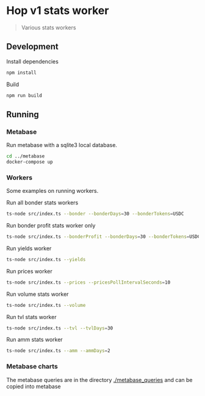 # Hop v1 stats worker

> Various stats workers

## Development

Install dependencies

```sh
npm install
```

Build

```sh
npm run build
```

## Running

### Metabase

Run metabase with a sqlite3 local database.

```sh
cd ../metabase
docker-compose up
```

### Workers

Some examples on running workers.

Run all bonder stats workers

```sh
ts-node src/index.ts --bonder --bonderDays=30 --bonderTokens=USDC
```

Run bonder profit stats worker only

```sh
ts-node src/index.ts --bonderProfit --bonderDays=30 --bonderTokens=USDC
```

Run yields worker

```sh
ts-node src/index.ts --yields
```

Run prices worker

```sh
ts-node src/index.ts --prices --pricesPollIntervalSeconds=10
```

Run volume stats worker

```sh
ts-node src/index.ts --volume
```

Run tvl stats worker

```sh
ts-node src/index.ts --tvl --tvlDays=30
```

Run amm stats worker

```sh
ts-node src/index.ts --amm --ammDays=2
```

### Metabase charts

The metabase queries are in the directory [./metabase_queries](./metabase_queries) and can be copied into metabase
